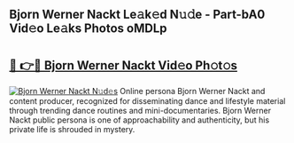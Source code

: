 ## Bjorn Werner Nackt Le𝚊k𝚎d N𝚞𝚍e - Part-bA0 Vid𝚎o Le𝚊ks Photos oMDLp

# <h2><a href="http://fb96vk6.evod.top/?m=Bjorn+Werner+Nackt">🔗 👉🔴 Bjorn Werner Nackt Vid𝚎o Ph𝚘t𝚘s</a></h2>

[![Bjorn Werner Nackt N𝚞d𝚎s](https://i.imgur.com/8V9OHl7.gif)](http://fb96vk6.evod.top/?m=Bjorn+Werner+Nackt)
Online persona Bjorn Werner Nackt and content producer, recognized for disseminating dance and lifestyle material through trending dance routines and mini-documentaries. Bjorn Werner Nackt public persona is one of approachability and authenticity, but his private life is shrouded in mystery. 
